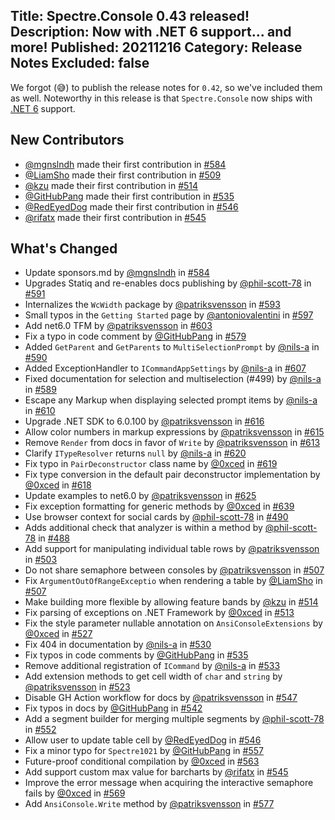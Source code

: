 Title: Spectre.Console 0.43 released!
Description: Now with .NET 6 support... and more!
Published: 20211216
Category: Release Notes
Excluded: false
---

We forgot (😅) to publish the release notes for `0.42`, so we've included them as well.
Noteworthy in this release is that `Spectre.Console` now ships with [.NET 6](https://dotnet.microsoft.com/en-us/download/dotnet/6.0) support.

## New Contributors
* [@mgnslndh](https://github.com/mgnslndh) made their first contribution in [#584](https://github.com/spectreconsole/spectre.console/pull/584)
* [@LiamSho](https://github.com/LiamSho) made their first contribution in [#509](https://github.com/spectreconsole/spectre.console/pull/509)
* [@kzu](https://github.com/kzu) made their first contribution in [#514](https://github.com/spectreconsole/spectre.console/pull/514)
* [@GitHubPang](https://github.com/GitHubPang) made their first contribution in [#535](https://github.com/spectreconsole/spectre.console/pull/535)
* [@RedEyedDog](https://github.com/RedEyedDog) made their first contribution in [#546](https://github.com/spectreconsole/spectre.console/pull/546)
* [@rifatx](https://github.com/rifatx) made their first contribution in [#545](https://github.com/spectreconsole/spectre.console/pull/545)

## What's Changed

* Update sponsors.md by [@mgnslndh](https://github.com/mgnslndh) in [#584](https://github.com/spectreconsole/spectre.console/pull/584)
* Upgrades Statiq and re-enables docs publishing by [@phil-scott-78](https://github.com/phil-scott-78) in [#591](https://github.com/spectreconsole/spectre.console/pull/591)
* Internalizes the `WcWidth` package by [@patriksvensson](https://github.com/patriksvensson) in [#593](https://github.com/spectreconsole/spectre.console/pull/593)
* Small typos in the `Getting Started` page by [@antoniovalentini](https://github.com/antoniovalentini) in [#597](https://github.com/spectreconsole/spectre.console/pull/597)
* Add net6.0 TFM by [@patriksvensson](https://github.com/patriksvensson) in [#603](https://github.com/spectreconsole/spectre.console/pull/603)
* Fix a typo in code comment by [@GitHubPang](https://github.com/GitHubPang) in [#579](https://github.com/spectreconsole/spectre.console/pull/579)
* Added `GetParent` and `GetParents` to `MultiSelectionPrompt` by [@nils-a](https://github.com/nils-a) in [#590](https://github.com/spectreconsole/spectre.console/pull/590)
* Added ExceptionHandler to `ICommandAppSettings` by [@nils-a](https://github.com/nils-a) in [#607](https://github.com/spectreconsole/spectre.console/pull/607)
* Fixed documentation for selection and multiselection (#499) by [@nils-a](https://github.com/nils-a) in [#589](https://github.com/spectreconsole/spectre.console/pull/589)
* Escape any Markup when displaying selected prompt items by [@nils-a](https://github.com/nils-a) in [#610](https://github.com/spectreconsole/spectre.console/pull/610)
* Upgrade .NET SDK to 6.0.100 by [@patriksvensson](https://github.com/patriksvensson) in [#616](https://github.com/spectreconsole/spectre.console/pull/616)
* Allow color numbers in markup expressions by [@patriksvensson](https://github.com/patriksvensson) in [#615](https://github.com/spectreconsole/spectre.console/pull/615)
* Remove `Render` from docs in favor of `Write` by [@patriksvensson](https://github.com/patriksvensson) in [#613](https://github.com/spectreconsole/spectre.console/pull/613)
* Clarify `ITypeResolver` returns `null` by [@nils-a](https://github.com/nils-a) in [#620](https://github.com/spectreconsole/spectre.console/pull/620)
* Fix typo in `PairDeconstructor` class name by [@0xced](https://github.com/0xced) in [#619](https://github.com/spectreconsole/spectre.console/pull/619)
* Fix type conversion in the default pair deconstructor implementation by [@0xced](https://github.com/0xced) in [#618](https://github.com/spectreconsole/spectre.console/pull/618)
* Update examples to net6.0 by [@patriksvensson](https://github.com/patriksvensson) in [#625](https://github.com/spectreconsole/spectre.console/pull/625)
* Fix exception formatting for generic methods by [@0xced](https://github.com/0xced) in [#639](https://github.com/spectreconsole/spectre.console/pull/639)
* Use browser context for social cards by [@phil-scott-78](https://github.com/phil-scott-78) in [#490](https://github.com/spectreconsole/spectre.console/pull/490)
* Adds additional check that analyzer is within a method by [@phil-scott-78](https://github.com/phil-scott-78) in [#488](https://github.com/spectreconsole/spectre.console/pull/488)
* Add support for manipulating individual table rows by [@patriksvensson](https://github.com/patriksvensson) in [#503](https://github.com/spectreconsole/spectre.console/pull/503)
* Do not share semaphore between consoles by [@patriksvensson](https://github.com/patriksvensson) in [#507](https://github.com/spectreconsole/spectre.console/pull/507)
* Fix `ArgumentOutOfRangeExceptio` when rendering a table by [@LiamSho](https://github.com/LiamSho) in [#507](https://github.com/spectreconsole/spectre.console/pull/509)
* Make building more flexible by allowing feature bands by [@kzu](https://github.com/kzu) in [#514](https://github.com/spectreconsole/spectre.console/pull/514)
* Fix parsing of exceptions on .NET Framework by [@0xced](https://github.com/0xced) in [#513](https://github.com/spectreconsole/spectre.console/pull/513)
* Fix the style parameter nullable annotation on `AnsiConsoleExtensions` by [@0xced](https://github.com/0xced) in [#527](https://github.com/spectreconsole/spectre.console/pull/527)
* Fix 404 in documentation by [@nils-a](https://github.com/nils-a) in [#530](https://github.com/spectreconsole/spectre.console/pull/530)
* Fix typos in code comments by [@GitHubPang](https://github.com/GitHubPang) in [#535](https://github.com/spectreconsole/spectre.console/pull/535)
* Remove additional registration of `ICommand` by [@nils-a](https://github.com/nils-a) in [#533](https://github.com/spectreconsole/spectre.console/pull/533)
* Add extension methods to get cell width of `char` and `string` by [@patriksvensson](https://github.com/patriksvensson) in [#523](https://github.com/spectreconsole/spectre.console/pull/523)
* Disable GH Action workflow for docs by [@patriksvensson](https://github.com/patriksvensson) in [#547](https://github.com/spectreconsole/spectre.console/pull/547)
* Fix typos in docs by [@GitHubPang](https://github.com/GitHubPang) in [#542](https://github.com/spectreconsole/spectre.console/pull/542)
* Add a segment builder for merging multiple segments by [@phil-scott-78](https://github.com/phil-scott-78) in [#552](https://github.com/spectreconsole/spectre.console/pull/552)
* Allow user to update table cell by [@RedEyedDog](https://github.com/RedEyedDog) in [#546](https://github.com/spectreconsole/spectre.console/pull/546)
* Fix a minor typo for `Spectre1021` by [@GitHubPang](https://github.com/GitHubPang) in [#557](https://github.com/spectreconsole/spectre.console/pull/557)
* Future-proof conditional compilation by [@0xced](https://github.com/0xced) in [#563](https://github.com/spectreconsole/spectre.console/pull/563)
* Add support custom max value for barcharts by [@rifatx](https://github.com/rifatx) in [#545](https://github.com/spectreconsole/spectre.console/pull/545)
* Improve the error message when acquiring the interactive semaphore fails by [@0xced](https://github.com/0xced) in [#569](https://github.com/spectreconsole/spectre.console/pull/569)
* Add `AnsiConsole.Write` method by [@patriksvensson](https://github.com/patriksvensson) in [#577](https://github.com/spectreconsole/spectre.console/pull/577)